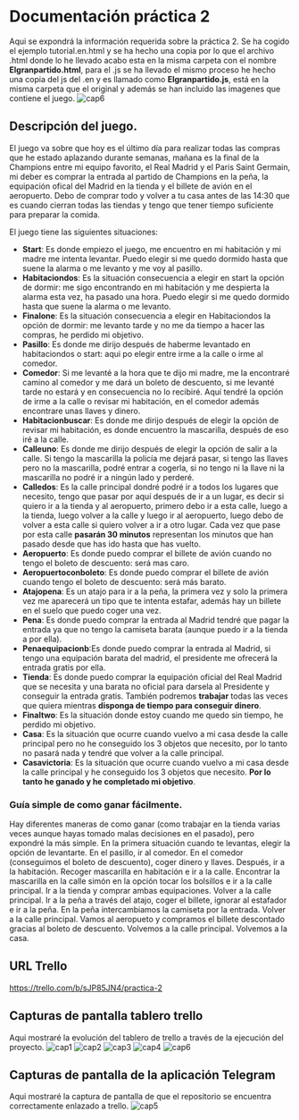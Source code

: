 # Documentación práctica 2
Aqui se expondrá la información requerida sobre la práctica 2.
Se ha cogido el ejemplo tutorial.en.html y se ha hecho una copia por lo que el archivo .html donde lo he llevado acabo esta en la misma carpeta con el nombre **Elgranpartido.html**, para el .js se ha llevado el mismo proceso he hecho una copia del js del .en y es llamado como **Elgranpartido.js**, está en la misma carpeta que el original y además se han incluido las imagenes que contiene el juego.
![cap6](https://github.com/UJA-Desarrollo-Agil/dagil-2021-pr2-jjpg0006/blob/master/capturas/cap6.png)
## Descripción del juego.
El juego va sobre que hoy es el último día para realizar todas las compras que he estado aplazando durante semanas, mañana es la final de la Champions entre mi equipo favorito, el Real Madrid y el Paris Saint Germain, mi deber es comprar la entrada al partido de Champions en la peña, la equipación ofical del Madrid en la tienda y el billete de avión en el aeropuerto. Debo de comprar todo y volver a tu casa antes de las 14:30 que es cuando cierran todas las tiendas y tengo que tener tiempo suficiente para preparar la comida.

El juego tiene las siguientes situaciones:
* **Start**: Es donde empiezo el juego, me encuentro en mi habitación y mi madre me intenta levantar. Puedo elegir si me quedo dormido hasta que suene la alarma o me levanto y me voy al pasillo.
* **Habitaciondos**: Es la situación consecuencia a elegir en start la opción de dormir: me sigo encontrando en mi habitación y me despierta la alarma esta vez, ha pasado una hora.  Puedo elegir si me quedo dormido hasta que suene la alarma o me levanto.
* **Finalone**: Es la situación consecuencia a elegir en Habitaciondos la opción de dormir: me levanto tarde y no me da tiempo a hacer las compras, he perdido mi objetivo.
* **Pasillo**: Es donde me dirijo después de haberme levantado en habitaciondos o start: aqui po elegir entre irme a la calle o irme al comedor.
* **Comedor**: Si me levanté a la hora que te dijo mi madre, me la encontraré camino al comedor y me dará un boleto de descuento, si me levanté tarde no estará y en consecuencia no lo recibiré. Aquí tendré la opción de irme a la calle o revisar mi habitación, en el comedor además encontrare unas llaves y dinero.
* **Habitacionbuscar**: Es donde me dirijo después de elegir la opción de revisar mi habitación, es donde encuentro la mascarilla, después de eso iré a la calle.
* **Calleuno**: Es donde me dirijo después de elegir la opción de salir a la calle. Si tengo la mascarilla la policía me dejará pasar, si tengo las llaves pero no la mascarilla, podré entrar a cogerla, si no tengo ni la llave ni la mascarilla no podré ir a ningún lado y perderé.
* **Calledos**: Es la calle principal dondré podré ir a todos los lugares que necesito, tengo que pasar por aquí después de ir a un lugar, es decir si quiero ir a la tienda y al aeropuerto, primero debo ir a esta calle, luego a la tienda, luego volver a la calle y luego ir al aeropuerto, luego debo de volver a esta calle si quiero volver a ir a otro lugar. Cada vez que pase por esta calle **pasarán 30 minutos** representan los minutos que han pasado desde que has ido hasta que has vuelto.
* **Aeropuerto**: Es donde puedo comprar el billete de avión cuando no tengo el boleto de descuento: será mas caro.
* **Aeropuertoconboleto**: Es donde puedo comprar el billete de avión cuando tengo el boleto de descuento: será más barato.
* **Atajopena**: Es un atajo para ir a la peña, la primera vez y solo la primera vez me aparecerá un tipo que te intenta estafar, además hay un billete en el suelo que puedo coger una vez.
* **Pena**: Es donde puedo comprar la entrada al Madrid tendré que pagar la entrada ya que no tengo la camiseta barata (aunque puedo ir a la tienda a por ella).
* **Penaequipacionb**:Es donde puedo comprar la entrada al Madrid, si tengo una equipación barata del madrid, el presidente me ofrecerá la entrada gratis por ella.
* **Tienda**: Es donde puedo comprar la equipación oficial del Real Madrid que se necesita y una barata no oficial para darsela al Presidente y conseguir la entrada gratis. También podremos **trabajar** todas las veces que quiera mientras **disponga de tiempo para conseguir dinero**.
* **Finaltwo**: Es la situación donde estoy cuando me quedo sin tiempo, he perdido mi objetivo.
* **Casa**: Es la situación que ocurre cuando vuelvo a mi casa desde la calle principal pero no he conseguido los 3 objetos que necesito, por lo tanto no pasará nada y tendré que volver a la calle principal.
* **Casavictoria**: Es la situación que ocurre cuando vuelvo a mi casa desde la calle principal y he conseguido los 3 objetos que necesito. **Por lo tanto he ganado y he completado mi objetivo**.

### Guía simple de como ganar fácilmente.
Hay diferentes maneras de como ganar (como trabajar en la tienda varias veces aunque hayas tomado malas decisiones en el pasado), pero expondré la más simple.
En la primera situación cuando te levantas, elegir la opción de levantarte.
En el pasillo, ir al comedor.
En el comedor (conseguimos el boleto de descuento), coger dinero y llaves.
Después, ir a la habitación.
Recoger mascarilla en habitación e ir a la calle.
Encontrar la mascarilla en la calle simón en la opción tocar los bolsillos e ir a la calle principal.
Ir a la tienda y comprar ambas equipaciones.
Volver a la calle principal.
Ir a la peña a través del atajo, coger el billete, ignorar al estafador e ir a la peña.
En la peña intercambiamos la camiseta por la entrada.
Volver a la calle principal.
Vamos al aeropueto y compramos el billete descontado gracias al boleto de descuento.
Volvemos a la calle principal.
Volvemos a la casa.

## URL Trello
https://trello.com/b/sJP85JN4/practica-2

## Capturas de pantalla tablero trello
Aqui mostraré la evolución del tablero de trello a través de la ejecución del proyecto.
![cap1](https://github.com/UJA-Desarrollo-Agil/dagil-2021-pr2-jjpg0006/blob/master/capturas/cap1.png)
![cap2](https://github.com/UJA-Desarrollo-Agil/dagil-2021-pr2-jjpg0006/blob/master/capturas/cap2.png)
![cap3](https://github.com/UJA-Desarrollo-Agil/dagil-2021-pr2-jjpg0006/blob/master/capturas/cap3.png)
![cap4](https://github.com/UJA-Desarrollo-Agil/dagil-2021-pr2-jjpg0006/blob/master/capturas/cap4.png)
![cap6](https://github.com/UJA-Desarrollo-Agil/dagil-2021-pr2-jjpg0006/blob/master/capturas/cap6.png)

## Capturas de pantalla de la aplicación Telegram
Aqui mostraré la captura de pantalla de que el repositorio se encuentra correctamente enlazado a trello.
![cap5](https://github.com/UJA-Desarrollo-Agil/dagil-2021-pr2-jjpg0006/blob/master/capturas/cap5.png)


